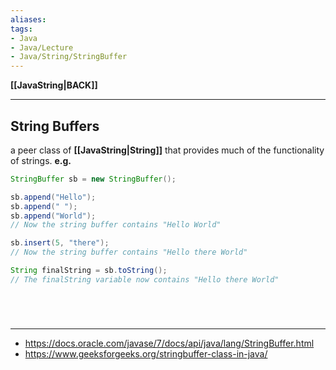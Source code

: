 ```yaml
---
aliases:
tags:
- Java
- Java/Lecture
- Java/String/StringBuffer
---
```

**[[JavaString|BACK]]**

---
## String Buffers
a peer class of **[[JavaString|String]]** that provides much of the functionality of strings.
**e.g.**
```java
StringBuffer sb = new StringBuffer();

sb.append("Hello");
sb.append(" ");
sb.append("World");
// Now the string buffer contains "Hello World"

sb.insert(5, "there");
// Now the string buffer contains "Hello there World"

String finalString = sb.toString();
// The finalString variable now contains "Hello there World"
```

<br>

# 
---
- https://docs.oracle.com/javase/7/docs/api/java/lang/StringBuffer.html
- https://www.geeksforgeeks.org/stringbuffer-class-in-java/